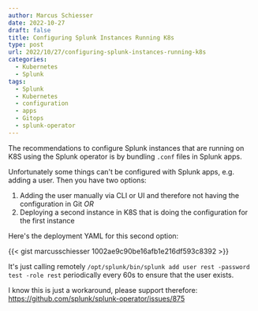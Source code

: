 ```yaml
---
author: Marcus Schiesser
date: 2022-10-27
draft: false
title: Configuring Splunk Instances Running K8s
type: post
url: 2022/10/27/configuring-splunk-instances-running-k8s
categories:
  - Kubernetes
  - Splunk
tags:
  - Splunk
  - Kubernetes
  - configuration
  - apps
  - Gitops
  - splunk-operator
---
```


The recommendations to configure Splunk instances that are running on K8S using the Splunk operator is by bundling `.conf` files 
in Splunk apps.

Unfortunately some things can't be configured with Splunk apps, e.g. adding a user. Then you have two options:
1. Adding the user manually via CLI or UI and therefore not having the configuration in Git _OR_
2. Deploying a second instance in K8S that is doing the configuration for the first instance

Here's the deployment YAML for this second option:

{{< gist marcusschiesser 1002ae9c90be16afb1e216df593c8392 >}}

It's just calling remotely `/opt/splunk/bin/splunk add user rest -password test -role rest` periodically every 60s to ensure that the user exists.

I know this is just a workaround, please support therefore: https://github.com/splunk/splunk-operator/issues/875